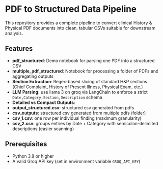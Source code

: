 # PDF to Structured Data Pipeline

This repository provides a complete pipeline to convert clinical History & Physical PDF documents into clean, tabular CSVs suitable for downstream analysis.

## Features

- **pdf_structured**: Demo notebook for parsing one PDF into a structured CSV  
- **multiple_pdf_structured**: Notebook for processing a folder of PDFs and aggregating outputs  
- **Section Extraction**: Regex-based slicing of standard H&P sections (Chief Complaint, History of Present Illness, Physical Exam, etc.)  
- **LLM Parsing**: use llama 3 on groq via LangChain to enforce a strict `Date,Category,Section,Description` schema  
- **Detailed vs Compact Outputs**:
-  **output_structured.csv**: structured csv generated from pdfs
-  **csv_outputs**: structured csv generated from multiple pdfs (folder)
  - **csv_1.csv**: one row per individual finding (maximum granularity)  
  - **csv_2.csv**: groups entries by Date + Category with semicolon-delimited descriptions (easier scanning)  

## Prerequisites

- Python 3.8 or higher  
- A valid Groq API key (set in environment variable `GROQ_API_KEY`)  



